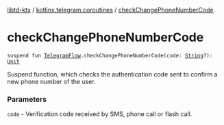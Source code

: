 [libtd-ktx](../index.md) / [kotlinx.telegram.coroutines](index.md) / [checkChangePhoneNumberCode](./check-change-phone-number-code.md)

# checkChangePhoneNumberCode

`suspend fun `[`TelegramFlow`](../kotlinx.telegram.core/-telegram-flow/index.md)`.checkChangePhoneNumberCode(code: `[`String`](https://kotlinlang.org/api/latest/jvm/stdlib/kotlin/-string/index.html)`?): `[`Unit`](https://kotlinlang.org/api/latest/jvm/stdlib/kotlin/-unit/index.html)

Suspend function, which checks the authentication code sent to confirm a new phone number of the
user.

### Parameters

`code` - Verification code received by SMS, phone call or flash call.